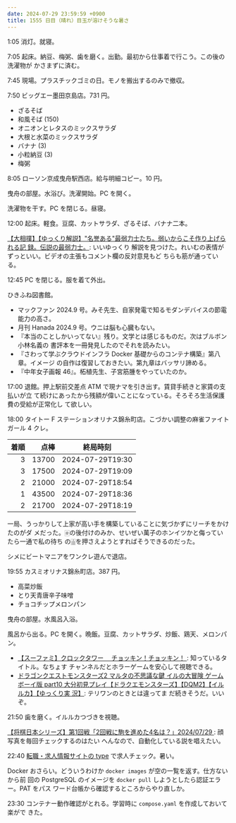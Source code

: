 ```yaml
---
date: 2024-07-29 23:59:59 +0900
title: 1555 日目（晴れ）目玉が溶けそうな暑さ
---
```


1:05 消灯。就寝。

7:05 起床。納豆、梅粥、歯を磨く。出勤。最初から仕事着で行こう。この後の洗濯物が
かさまずに済む。

7:45 現場。プラスチックゴミの日。モノを搬出するのみで撤収。

7:50 ビッグエー墨田京島店。731 円。

* ざるそば
* 和風そば (150)
* オニオンとレタスのミックスサラダ
* 大根と水菜のミックスサラダ
* バナナ (3)
* 小粒納豆 (3)
* 梅粥

8:05 ローソン京成曳舟駅西店。給与明細コピー。10 円。

曳舟の部屋。水浴び。洗濯開始。PC を開く。

洗濯物を干す。PC を閉じる。昼寝。

12:00 起床。軽食。豆腐、カットサラダ、ざるそば、バナナ二本。

[【大相撲】【ゆっくり解説】"名誉ある"最弱力士たち。弱いからこそ作り上げられる記
録。伝説の最弱力士。](https://www.youtube.com/watch?v=b_LCvHI5MLs): いいゆっくり
解説を見つけた。れいむの表情がずっといい。ビデオの主張もコメント欄の反対意見もど
ちらも筋が通っている。

12:45 PC を閉じる。服を着て外出。

ひきふね図書館。

* マックファン 2024.9 号。みそ先生、自家発電で知るモダンデバイスの節電能力の高さ。
* 月刊 Hanada 2024.9 号。ウニは脳も心臓もない。
* 『本当のことしかいってない』残り。文学とは感じるものだ。次はブルボン小林名義の
  書評本を一冊発見したのでそれを読みたい。
* 『さわって学ぶクラウドインフラ Docker 基礎からのコンテナ構築』第八章。イメージ
  の自作は復習しておきたい。第九章はバッサリ諦める。
* 『中年女子画報 46』。柘植先生、子宮筋腫をやっていたのか。

17:00 退館。押上駅前交差点 ATM で現ナマを引き出す。賃貸手続きと家賃の支払いが立
て続けにあったから残額が偉いことになっている。そろそろ生活保護費の受給が正常化し
て欲しい。

18:00 タイトー F ステーションオリナス錦糸町店。こづかい調整の麻雀ファイトガール
4 クレ。

| 着順 | 点棒 | 終局時刻 |
|-----:|-----:|----------|
| 3 | 13700 | 2024-07-29T19:30 |
| 3 | 17500 | 2024-07-29T19:09 |
| 2 | 21000 | 2024-07-29T18:54 |
| 1 | 43500 | 2024-07-29T18:36 |
| 2 | 21700 | 2024-07-29T18:19 |

一局、うっかりして上家が高い手を構築していることに気づかずにリーチをかけたのがダ
メだった。🀅の後付けのみか、せいぜい萬子のホンイツかと侮っていたら一通で私の待ち
の🀖を押さえようとすればそうできるのだった。

シメにビートマニアをワンクレ遊んで退店。

19:55 カスミオリナス錦糸町店。387 円。

* 高菜炒飯
* とり天青唐辛子味噌
* チョコチップメロンパン

曳舟の部屋。水風呂入浴。

風呂から出る。PC を開く。晩飯。豆腐、カットサラダ、炒飯、鶏天、メロンパン。

* [【スーファミ】クロックタワー 　チョッキン！チョッキン！
  ](https://www.youtube.com/watch?v=F1rxyo4rPZI): 知っているタイトル。なちょす
  チャンネルだとホラーゲームを安心して視聴できる。
* [ドラゴンクエストモンスターズ2 マルタの不思議な鍵 イルの大冒険 ゲームボーイ版
  part10 大分初見プレイ【ドラクエモンスターズ】【DQM2】【イルルカ】【ゆっくり実
  況】](https://www.youtube.com/watch?v=y8nlNjR5LXI): テリワンのときとは違ってま
  だ続きそうだ。いいぞ。

21:50 歯を磨く。イルルカつづきを視聴。

[【将棋日本シリーズ】第1回戦「2回戦に駒を進めた4名は？」2024/07/29
](https://www.youtube.com/watch?v=5DYy6BLSJtk): 顔写真を毎回チェックするのはたい
へんなので、自動化している説を唱えたい。

22:40 [転職・求人情報サイトの type](https://type.jp/) で求人チェック。暑い。

Docker おさらい。どういうわけか `docker images` が空の一覧を返す。仕方ないから前
回の PostgreSQL のイメージを `docker pull` しようとしたら認証エラー。PAT をパス
ワード台帳から確認するところからやり直しか。

23:30 コンテナー動作確認がとれる。学習時に `compose.yaml` を作成しておいて楽がで
きた。
